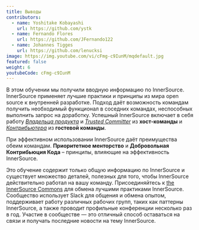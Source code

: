 ```yaml
---
title: Выводы
contributors:
  - name: Yoshitake Kobayashi
    url: https://github.com/ystk
  - name: Fernando Flores
    url: https://github.com/JFernando122
  - name: Johannes Tigges
    url: https://github.com/lenucksi
image: https://img.youtube.com/vi/cFmg-c9IunM/mqdefault.jpg
featured: false
weight: 6
youtubeCode: cFmg-c9IunM
---
```

<div class="paragraph">
<p>В этом обучении мы получили вводную информацию по InnerSource.
InnerSource применяет лучшие практики и принципы из мира open source к внутренней разработке.
Подход даёт возможность командам получить необходимый функционал в соседних командах, неспособных выполнить запрос на доработку.
Успешный InnerSource включает в себя работу <a href="https://innersourcecommons.org/learn/learning-path/product-owner"><em>Владельца продукта</em></a> и <a href="https://innersourcecommons.org/learn/learning-path/trusted-committer"><em>Trusted Committer</em></a> из <strong>хост-команды</strong> и <a href="https://innersourcecommons.org/learn/learning-path/contributor"><em>Контрибьютера</em></a> из <strong>гостевой команды</strong>.</p>
</div>
<div class="paragraph">
<p>При эффективном использовании InnerSource даёт преимущества обеим командам.
<strong>Приоритетное менторство</strong> и <strong>Добровольная Контрибьюция Кода</strong> – принципы, влияющие на эффективность InnerSource.</p>
</div>
<div class="paragraph">
<p>Это обучение содержит только общую информацию по InnerSource и существует множество деталей, полезных для того, чтобы InnerSource действительно работал на вашу команду.
Присоединяйтесь к <a href="http://innersourcecommons.org">the InnerSource Commons</a> для обмена лучшими практиками InnerSource.
Сообщество использует Slack для общения и обмена опытом, поддерживает работу различных рабочих групп, таких как паттерны InnerSource, а также проводит профильные конференции несколько раз в год.
Участие в сообществе — это отличный способ оставаться на связи и получать последние новости на тему InnerSource.</p>
</div>
<!--- This file autogenerated from https://github.com/InnerSourceCommons/InnerSourceLearningPath/blob/main/scripts -->